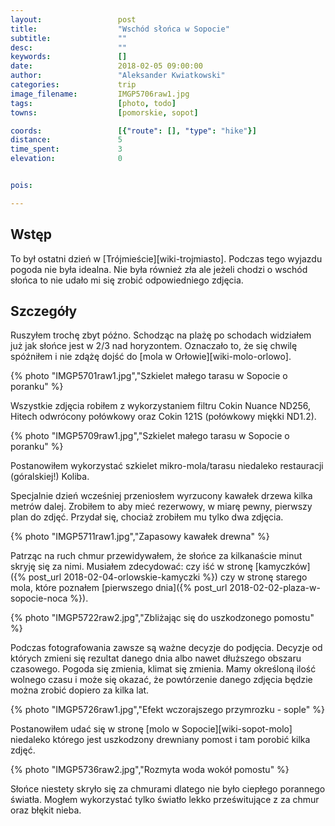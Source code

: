 ```yaml
---
layout:                 post
title:                  "Wschód słońca w Sopocie"
subtitle:               ""
desc:                   ""
keywords:               []
date:                   2018-02-05 09:00:00
author:                 "Aleksander Kwiatkowski"
categories:             trip
image_filename:         IMGP5706raw1.jpg
tags:                   [photo, todo]
towns:                  [pomorskie, sopot]

coords:                 [{"route": [], "type": "hike"}]
distance:               5
time_spent:             3
elevation:              0


pois:

---
```



## Wstęp

To był ostatni dzień w [Trójmieście][wiki-trojmiasto].
Podczas tego wyjazdu pogoda nie była idealna. Nie była również zła ale
jeżeli chodzi o wschód słońca to nie udało mi się zrobić odpowiedniego zdjęcia.

## Szczegóły

Ruszyłem trochę zbyt późno. Schodząc na plażę po schodach
widziałem już jak słońce jest w 2/3 nad horyzontem. Oznaczało to, że się
chwilę spóźniłem i nie zdążę dojść do [mola w Orłowie][wiki-molo-orlowo].

{% photo "IMGP5701raw1.jpg","Szkielet małego tarasu w Sopocie o poranku" %}

Wszystkie zdjęcia robiłem z wykorzystaniem filtru Cokin Nuance ND256,
Hitech odwrócony połówkowy oraz Cokin 121S (połówkowy miękki ND1.2).

{% photo "IMGP5709raw1.jpg","Szkielet małego tarasu w Sopocie o poranku" %}

Postanowiłem wykorzystać szkielet mikro-mola/tarasu niedaleko
restauracji (góralskiej!) Koliba.

Specjalnie dzień wcześniej przeniosłem wyrzucony kawałek drzewa kilka metrów dalej.
Zrobiłem to aby mieć rezerwowy, w miarę pewny, pierwszy plan do zdjęć.
Przydał się, chociaż zrobiłem mu tylko dwa zdjęcia.

{% photo "IMGP5711raw1.jpg","Zapasowy kawałek drewna" %}

Patrząc na ruch chmur przewidywałem, że słońce za kilkanaście minut skryję się
za nimi. Musiałem zdecydować: czy iść w stronę
[kamyczków]({% post_url 2018-02-04-orlowskie-kamyczki %}) czy w stronę
starego mola, które poznałem
[pierwszego dnia]({% post_url 2018-02-02-plaza-w-sopocie-noca %}).

{% photo "IMGP5722raw2.jpg","Zbliżając się do uszkodzonego pomostu" %}

Podczas fotografowania zawsze są ważne decyzje do podjęcia. Decyzje od których
zmieni się rezultat danego dnia albo nawet dłuższego obszaru czasowego. Pogoda
się zmienia, klimat się zmienia. Mamy określoną ilość wolnego czasu i może się
okazać, że powtórzenie danego zdjęcia będzie można zrobić dopiero za kilka lat.

{% photo "IMGP5726raw1.jpg","Efekt wczorajszego przymrozku - sople" %}

Postanowiłem udać się w stronę [molo w Sopocie][wiki-sopot-molo] niedaleko
którego jest uszkodzony drewniany pomost i tam porobić kilka zdjęć.

{% photo "IMGP5736raw2.jpg","Rozmyta woda wokół pomostu" %}

Słońce niestety skryło się za chmurami dlatego nie było ciepłego porannego
światła. Mogłem wykorzystać tylko światło lekko prześwitujące z za chmur oraz
błękit nieba.
